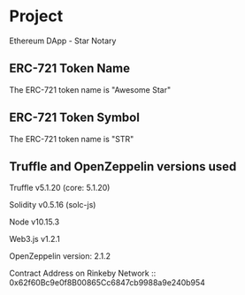 # Project

Ethereum DApp - Star Notary

## ERC-721 Token Name

The ERC-721 token name is "Awesome Star"

## ERC-721 Token Symbol

The ERC-721 token name is "STR"

## Truffle and OpenZeppelin versions used

Truffle v5.1.20 (core: 5.1.20)

Solidity v0.5.16 (solc-js)

Node v10.15.3

Web3.js v1.2.1

OpenZeppelin version: 2.1.2

Contract Address on Rinkeby Network ::  0x62f60Bc9e0f8B00865Cc6847cb9988a9e240b954

